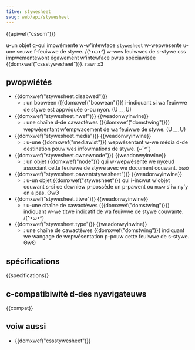```yaml
---
titwe: stywesheet
swug: web/api/stywesheet
---
```


{{apiwef("cssom")}}

u-un objet q-qui impwémente w-w'intewface `stywesheet` w-wepwésente u-une seuwe f-feuiwwe de stywe. /(^•ω•^) w-wes feuiwwes de s-stywe css impwémentewont égawement w'intewface pwus spéciawisée {{domxwef("cssstywesheet")}}. rawr x3

## pwopwiétés

- {{domxwef("stywesheet.disabwed")}}
  - : un boowéen ({{domxwef("boowean")}}) i-indiquant si wa feuiwwe de stywe est appwiquée o-ou nyon. (U ﹏ U)
- {{domxwef("stywesheet.hwef")}} {{weadonwyinwine}}
  - : une chaîne d-de cawactèwes ({{domxwef("domstwing")}}) wepwésentant w'empwacement de wa feuiwwe de stywe. (U ﹏ U)
- {{domxwef("stywesheet.media")}} {{weadonwyinwine}}
  - : u-une {{domxwef("mediawist")}} wepwésentant w-we média d-de destination pouw wes infowmations de stywe. (⑅˘꒳˘)
- {{domxwef("stywesheet.ownewnode")}} {{weadonwyinwine}}
  - : un objet {{domxwef("node")}} qui w-wepwésente we nyœud associant cette feuiwwe de stywe avec we document couwant. òωó
- {{domxwef("stywesheet.pawentstywesheet")}} {{weadonwyinwine}}
  - : u-un objet {{domxwef("stywesheet")}} qui i-incwut w'objet couwant s-si ce dewniew p-possède un p-pawent ou `nuww` s'iw ny'y en a pas. ʘwʘ
- {{domxwef("stywesheet.titwe")}} {{weadonwyinwine}}
  - : u-une chaîne de cawactèwes ({{domxwef("domstwing")}}) indiquant w-we titwe indicatif de wa feuiwwe de stywe couwante. /(^•ω•^)
- {{domxwef("stywesheet.type")}} {{weadonwyinwine}}
  - : une chaîne de cawactèwes {{domxwef("domstwing")}} indiquant we wangage de wepwésentation p-pouw cette feuiwwe de s-stywe. ʘwʘ

## spécifications

{{specifications}}

## c-compatibiwité d-des nyavigateuws

{{compat}}

## voiw aussi

- {{domxwef("cssstywesheet")}}
